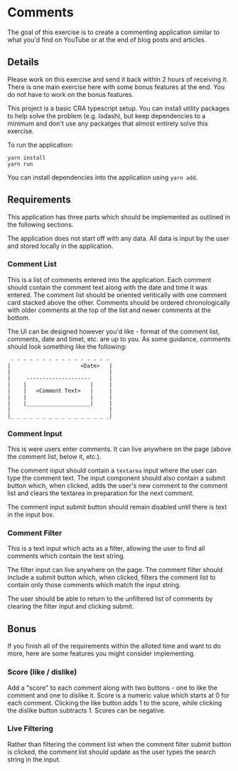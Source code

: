# Comments

The goal of this exercise is to create a commenting application similar to what you'd
find on YouTube or at the end of blog posts and articles.

## Details

Please work on this exercise and send it back within 2 hours of receiving it.  There is one main exercise here
with some bonus features at the end.  You do not have to work on the bonus features.

This project is a basic CRA typescript setup. You can install utility packages to help solve the
problem (e.g. lodash), but keep dependencies to  a minimum and don't use any packatges that almost
entirely solve this exercise.

To run the application:

```
yarn install
yarn run
```

You can install dependencies into the application using `yarn add`. 

## Requirements

This application has three parts which should be implemented as outlined
in the following sections.

The application does not start off with any data.  All data is input by the user and stored locally
in the application.

### Comment List

This is a list of comments entered into the application.  Each comment should contain the comment
text along with the date and time it was entered.  The comment list should be oriented veritically with
one comment card stacked above the other. Comments should be ordered chronologically with 
older comments at the top of the list and newer comments at the bottom.

The UI can be designed however you'd like - format of the comment list, comments, date and timet, etc. are up to you.
As some guidance, comments should look something like the following:

```
 - - - - - - - - - - - - - - - - 
|                      <Date>   |
|                               |
|     --------------------      |
|    |                    |     |
|    |   <Comment Text>   |     |
|    |                    |     |
|    |____________________|     |
|                               |
|_ _ _ _ _ _ _ _ _ _ _ _ _ _ _ _|
```

### Comment Input

This is were users enter comments.  It can live anywhere on the page (above the comment list,
below it, etc.).

The comment input should contain a `textarea` input where the user can type the comment text.
The input component should also contain a submit button which, when clicked, adds the user's new
comment to the comment list and clears the textarea in preparation for the next comment.

The comment input submit button should remain disabled until there is text in the input box.

### Comment Filter

This is a text input which acts as a filter, allowing the user to find all comments which contain
the text string.

The filter input can live anywhere on the page.  The comment filter should include a submit button which,
when clicked, filters the comment list to contain only those comments which match the input string.

The user should be able to return to the unfiltered list of comments by clearing the filter
input and clicking submit.

## Bonus

If you finish all of the requirements within the alloted time and want to do more, here are some
features you might consider implementing.

### Score (like / dislike)

Add a "score" to each comment along with two buttons - one to like the comment and one to dislike it.
Score is a numeric value which starts at 0 for each comment.  Clicking the like button adds 1 to the score,
while clicking the dislike button subtracts 1.  Scores can be negative.

### Live Filtering

Rather than filtering the comment list when the comment filter submit button is clicked, the comment list
should update as the user types the search string in the input.